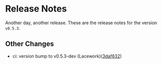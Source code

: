# Release Notes
Another day, another release. These are the release notes for the version `v0.5.3`.

## Other Changes
* ci: version bump to v0.5.3-dev (Lacework)([3daf632](https://github.com/lacework/terraform-aws-ecs-agent/commit/3daf632dbaa022e97d7f9fab1b753b29821b1c2d))

